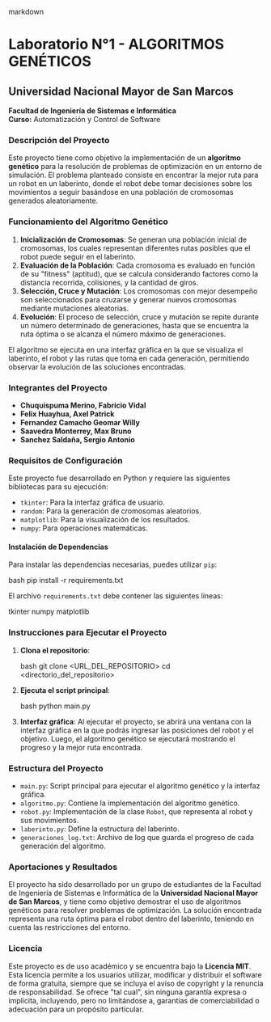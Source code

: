 markdown
# Laboratorio N°1 - ALGORITMOS GENÉTICOS

## Universidad Nacional Mayor de San Marcos  
**Facultad de Ingeniería de Sistemas e Informática**  
**Curso:** Automatización y Control de Software

### Descripción del Proyecto

Este proyecto tiene como objetivo la implementación de un **algoritmo genético** para la resolución de problemas de optimización en un entorno de simulación. El problema planteado consiste en encontrar la mejor ruta para un robot en un laberinto, donde el robot debe tomar decisiones sobre los movimientos a seguir basándose en una población de cromosomas generados aleatoriamente.

### Funcionamiento del Algoritmo Genético

1. **Inicialización de Cromosomas**: Se generan una población inicial de cromosomas, los cuales representan diferentes rutas posibles que el robot puede seguir en el laberinto.
2. **Evaluación de la Población**: Cada cromosoma es evaluado en función de su "fitness" (aptitud), que se calcula considerando factores como la distancia recorrida, colisiones, y la cantidad de giros.
3. **Selección, Cruce y Mutación**: Los cromosomas con mejor desempeño son seleccionados para cruzarse y generar nuevos cromosomas mediante mutaciones aleatorias.
4. **Evolución**: El proceso de selección, cruce y mutación se repite durante un número determinado de generaciones, hasta que se encuentra la ruta óptima o se alcanza el número máximo de generaciones.

El algoritmo se ejecuta en una interfaz gráfica en la que se visualiza el laberinto, el robot y las rutas que toma en cada generación, permitiendo observar la evolución de las soluciones encontradas.

### Integrantes del Proyecto

- **Chuquispuma Merino, Fabricio Vidal**
- **Felix Huayhua, Axel Patrick**
- **Fernandez Camacho Geomar Willy**
- **Saavedra Monterrey, Max Bruno**
- **Sanchez Saldaña, Sergio Antonio**

### Requisitos de Configuración

Este proyecto fue desarrollado en Python y requiere las siguientes bibliotecas para su ejecución:

- `tkinter`: Para la interfaz gráfica de usuario.
- `random`: Para la generación de cromosomas aleatorios.
- `matplotlib`: Para la visualización de los resultados.
- `numpy`: Para operaciones matemáticas.

#### Instalación de Dependencias

Para instalar las dependencias necesarias, puedes utilizar `pip`:

bash
pip install -r requirements.txt


El archivo `requirements.txt` debe contener las siguientes líneas:


tkinter
numpy
matplotlib


### Instrucciones para Ejecutar el Proyecto

1. **Clona el repositorio**:

   bash
   git clone <URL_DEL_REPOSITORIO>
   cd <directorio_del_repositorio>
   

2. **Ejecuta el script principal**:

   bash
   python main.py
   

3. **Interfaz gráfica**: Al ejecutar el proyecto, se abrirá una ventana con la interfaz gráfica en la que podrás ingresar las posiciones del robot y el objetivo. Luego, el algoritmo genético se ejecutará mostrando el progreso y la mejor ruta encontrada.

### Estructura del Proyecto

- `main.py`: Script principal para ejecutar el algoritmo genético y la interfaz gráfica.
- `algoritmo.py`: Contiene la implementación del algoritmo genético.
- `robot.py`: Implementación de la clase `Robot`, que representa al robot y sus movimientos.
- `laberinto.py`: Define la estructura del laberinto.
- `generaciones_log.txt`: Archivo de log que guarda el progreso de cada generación del algoritmo.

### Aportaciones y Resultados

El proyecto ha sido desarrollado por un grupo de estudiantes de la Facultad de Ingeniería de Sistemas e Informática de la **Universidad Nacional Mayor de San Marcos**, y tiene como objetivo demostrar el uso de algoritmos genéticos para resolver problemas de optimización. La solución encontrada representa una ruta óptima para el robot dentro del laberinto, teniendo en cuenta las restricciones del entorno.

### Licencia

Este proyecto es de uso académico y se encuentra bajo la **Licencia MIT**. Esta licencia permite a los usuarios utilizar, modificar y distribuir el software de forma gratuita, siempre que se incluya el aviso de copyright y la renuncia de responsabilidad. Se ofrece "tal cual", sin ninguna garantía expresa o implícita, incluyendo, pero no limitándose a, garantías de comerciabilidad o adecuación para un propósito particular.


